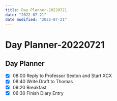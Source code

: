 ```yaml
---
title: Day Planner-20220721
date: "2022-07-21"
date modified: "2022-07-21"
---
```


# Day Planner-20220721

## Day Planner
- [x] 08:00 Reply to Professor Sexton and Start XCX
- [x] 08:40 Write Draft to Thomas
- [x] 09:20 Breakfast
- [x] 06:30 Finish Diary Entry
